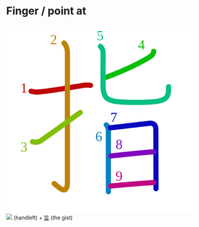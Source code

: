 # Finger / point at
![6307](Kanji/kanji-colorize/6307.svg)
![](http://www.kanjidamage.com/assets/radsmall/hand-aafaca9c6c732e8c5cbc36a76c32a05e6a94bf3bd18976c360e42bf73dc0c1cd.jpg) (handleft) + [旨](Kanji/kanji-dict/旨.md) (the gist)